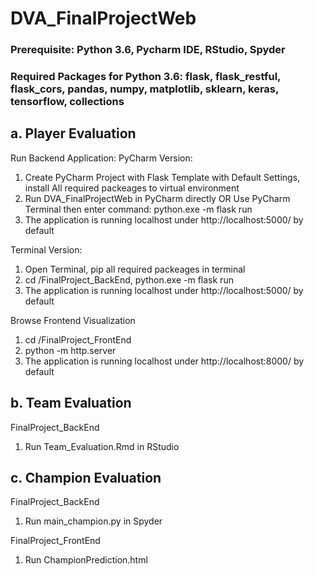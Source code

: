 # DVA_FinalProjectWeb

### Prerequisite: Python 3.6, Pycharm IDE, RStudio, Spyder

### Required Packages for Python 3.6: flask, flask_restful, flask_cors, pandas, numpy, matplotlib, sklearn, keras, tensorflow, collections

## a. Player Evaluation
Run Backend Application:
PyCharm Version:
1. Create PyCharm Project with Flask Template with Default Settings, install All required packeages to virtual environment
2. Run DVA_FinalProjectWeb in PyCharm directly OR Use PyCharm Terminal then enter command: python.exe -m flask run
3. The application is running localhost under http://localhost:5000/ by default

Terminal Version:
1. Open Terminal, pip all required packeages in terminal
2. cd <path>/FinalProject_BackEnd, python.exe -m flask run
3. The application is running localhost under http://localhost:5000/ by default

Browse Frontend Visualization
1. cd <path>/FinalProject_FrontEnd
2. python -m http.server
3. The application is running localhost under http://localhost:8000/ by default
  
## b. Team Evaluation
FinalProject_BackEnd
1. Run Team_Evaluation.Rmd in RStudio

## c. Champion Evaluation
FinalProject_BackEnd
1. Run main_champion.py in Spyder

FinalProject_FrontEnd
1. Run ChampionPrediction.html

